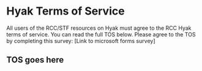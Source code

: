 # Hyak Terms of Service

All users of the RCC/STF resources on Hyak must agree to the RCC Hyak terms of service. You can read the full TOS below. Please agree to the TOS by completing this survey: [Link to microsoft forms survey]



## TOS goes here 